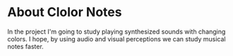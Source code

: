 # About Clolor Notes

In the project  I'm going to study playing synthesized sounds with changing colors. I hope, by using audio and visual perceptions we can study musical notes faster.
